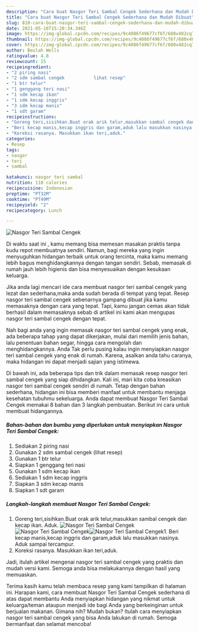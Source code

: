 ```yaml
---
description: "Cara buat Nasgor Teri Sambal Cengek Sederhana dan Mudah Dibuat"
title: "Cara buat Nasgor Teri Sambal Cengek Sederhana dan Mudah Dibuat"
slug: 810-cara-buat-nasgor-teri-sambal-cengek-sederhana-dan-mudah-dibuat
date: 2021-05-16T15:20:34.346Z
image: https://img-global.cpcdn.com/recipes/9c4086f49677cf6f/680x482cq70/nasgor-teri-sambal-cengek-foto-resep-utama.jpg
thumbnail: https://img-global.cpcdn.com/recipes/9c4086f49677cf6f/680x482cq70/nasgor-teri-sambal-cengek-foto-resep-utama.jpg
cover: https://img-global.cpcdn.com/recipes/9c4086f49677cf6f/680x482cq70/nasgor-teri-sambal-cengek-foto-resep-utama.jpg
author: Beulah Wells
ratingvalue: 4.8
reviewcount: 15
recipeingredient:
- "2 piring nasi"
- "2 sdm sambal cengek           lihat resep"
- "1 btr telur"
- "1 genggang teri nasi"
- "1 sdm kecap ikan"
- "1 sdm kecap inggris"
- "3 sdm kecap manis"
- "1 sdt garam"
recipeinstructions:
- "Goreng teri,sisihkan.Buat orak arik telur,masukkan sambal cengek dan kecap ikan. Aduk."
- "Beri kecap manis,kecap inggris dan garam,aduk lalu masukkan nasinya. Aduk sampai tercampur."
- "Koreksi rasanya. Masukkan ikan teri,aduk."
categories:
- Resep
tags:
- nasgor
- teri
- sambal

katakunci: nasgor teri sambal 
nutrition: 118 calories
recipecuisine: Indonesian
preptime: "PT32M"
cooktime: "PT49M"
recipeyield: "2"
recipecategory: Lunch

---
```



![Nasgor Teri Sambal Cengek](https://img-global.cpcdn.com/recipes/9c4086f49677cf6f/680x482cq70/nasgor-teri-sambal-cengek-foto-resep-utama.jpg)

Di waktu  saat ini , kamu memang bisa memesan masakan praktis tanpa kudu repot membuatnya sendiri. Namun, bagi mereka yang ingin menyuguhkan hidangan terbaik untuk orang tercinta, maka kamu memang lebih bagus menghidangkannya dengan tangan sendiri. Sebab, memasak di rumah jauh lebih higienis dan bisa menyesuaikan dengan kesukaan keluarga.

Jika anda lagi mencari ide cara membuat nasgor teri sambal cengek yang lezat dan sederhana,maka anda sudah berada di tempat yang tepat. Resep nasgor teri sambal cengek  sebenarnya gampang dibuat jika kamu memasaknya dengan cara yang tepat. Tapi, kamu jangan cemas akan tidak berhasil dalam memasaknya 
sebab di artikel ini kami akan mengupas nasgor teri sambal cengek dengan tepat.  



Nah bagi anda yang ingin memasak nasgor teri sambal cengek yang enak, ada beberapa tahap yang dapat dikerjakan, mulai dari memilih jenis bahan, lalu penentuan bahan segar, hingga cara mengolah dan menghidangkannya. Anda Tak perlu pusing kalau ingin menyiapkan nasgor teri sambal cengek yang enak di rumah. Karena, asalkan anda  tahu caranya, maka hidangan ini dapat menjadi sajian yang istimewa.

Di bawah ini, ada beberapa tips dan trik dalam memasak resep nasgor teri sambal cengek yang siap dihidangkan. Kali ini, mari kita coba kreasikan nasgor teri sambal cengek sendiri di rumah. Tetap dengan bahan sederhana, hidangan ini bisa memberi manfaat untuk membantu menjaga kesehatan tubuhmu sekeluarga. Anda dapat membuat Nasgor Teri Sambal Cengek memakai 8 bahan dan 3 langkah pembuatan. Berikut ini cara untuk membuat hidangannya.

<!--inarticleads1-->

##### Bahan-bahan dan bumbu yang diperlukan untuk menyiapkan Nasgor Teri Sambal Cengek:

1. Sediakan 2 piring nasi
1. Gunakan 2 sdm sambal cengek           (lihat resep)
1. Gunakan 1 btr telur
1. Siapkan 1 genggang teri nasi
1. Gunakan 1 sdm kecap ikan
1. Sediakan 1 sdm kecap inggris
1. Siapkan 3 sdm kecap manis
1. Siapkan 1 sdt garam




<!--inarticleads2-->

##### Langkah-langkah membuat Nasgor Teri Sambal Cengek:

1. Goreng teri,sisihkan.Buat orak arik telur,masukkan sambal cengek dan kecap ikan. Aduk.
<img src="https://img-global.cpcdn.com/steps/378a0e93215f6672/160x128cq70/nasgor-teri-sambal-cengek-langkah-memasak-1-foto.jpg" alt="Nasgor Teri Sambal Cengek"><img src="https://img-global.cpcdn.com/steps/eed7f8d63dc6ec0f/160x128cq70/nasgor-teri-sambal-cengek-langkah-memasak-1-foto.jpg" alt="Nasgor Teri Sambal Cengek"><img src="https://img-global.cpcdn.com/steps/ed60d68358a4fff0/160x128cq70/nasgor-teri-sambal-cengek-langkah-memasak-1-foto.jpg" alt="Nasgor Teri Sambal Cengek">1. Beri kecap manis,kecap inggris dan garam,aduk lalu masukkan nasinya. Aduk sampai tercampur.
1. Koreksi rasanya. Masukkan ikan teri,aduk.




Jadi, itulah artikel mengenai  nasgor teri sambal cengek  yang praktis dan mudah versi kami. Semoga anda bisa melakukannya dengan hasil yang memuaskan. 

Terima kasih kamu telah membaca resep yang kami tampilkan di halaman ini. Harapan kami, cara membuat  Nasgor Teri Sambal Cengek sederhana di atas dapat membantu Anda menyiapkan hidangan yang nikmat untuk keluarga/teman ataupun menjadi ide bagi Anda yang berkeinginan untuk berjualan makanan. Gimana nih? Mudah bukan? Itulah cara menyiapkan nasgor teri sambal cengek yang bisa Anda lakukan di rumah. Semoga bermanfaat dan selamat mencoba!

